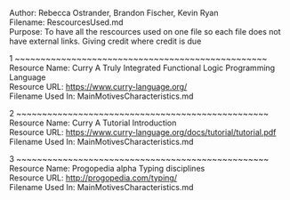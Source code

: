 Author: Rebecca Ostrander, Brandon Fischer, Kevin Ryan  
Filename: RescourcesUsed.md  
Purpose: To have all the rescources used on one file so each file does not have external links. Giving credit where credit is due  
  
  
1 ~~~~~~~~~~~~~~~~~~~~~~~~~~~~~~~~~~~~~~~~~~~~~~~~~
Resource Name: Curry A Truly Integrated Functional Logic Programming Language  
Resource URL: https://www.curry-language.org/  
Filename Used In: MainMotivesCharacteristics.md  

2 ~~~~~~~~~~~~~~~~~~~~~~~~~~~~~~~~~~~~~~~~~~~~~~~~~
Resource Name: Curry A Tutorial Introduction  
Resource URL: https://www.curry-language.org/docs/tutorial/tutorial.pdf  
Filename Used In: MainMotivesCharacteristics.md  

3 ~~~~~~~~~~~~~~~~~~~~~~~~~~~~~~~~~~~~~~~~~~~~~~~~~  
Resource Name: Progopedia alpha Typing disciplines  
Resource URL: http://progopedia.com/typing/  
Filename Used In: MainMotivesCharacteristics.md  
